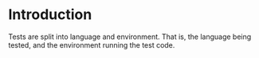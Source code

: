 # Introduction

Tests are split into language and environment. That is, the language being tested, and the environment running the test code.
